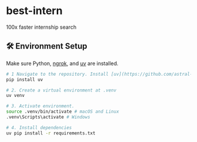 # best-intern

100x faster internship search

## 🛠️ Environment Setup

Make sure Python, [ngrok](https://ngrok.com/), and [uv]() are installed.

```bash
# 1 Navigate to the repository. Install [uv](https://github.com/astral-sh/uv):
pip install uv

# 2. Create a virtual environment at .venv
uv venv

# 3. Activate environment.
source .venv/bin/activate # macOS and Linux
.venv\Scripts\activate # Windows

# 4. Install dependencies
uv pip install -r requirements.txt
```
